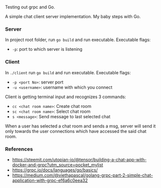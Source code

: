 Testing out grpc and Go.

A simple chat client server implementation. My baby steps with Go.

### Server

In project root folder, run `go build` and run executable.
Executable flags:
- `-p`: port to which server is listening

### Client

In `./client` run `go build` and run executable.
Executable flags:
- `-p <port No>`: server port
- `-u <username>`: username with which you connect

Client is getting terminal input and recognizes 3 commands:
- `cc <chat room name>`: Create chat room
- `sc <chat room name>`: Select chat room
- `s <message>`: Send message to last selected chat

When a user has selected a chat room and sends a msg, server will send it only towards the user connections which have accessed the said chat room.

### References

- https://steemit.com/utopian-io/@tensor/building-a-chat-app-with-docker-and-grpc?utm_source=pocket_mylist
- https://grpc.io/docs/languages/go/basics/
- https://medium.com/@viethapascal/golang-grpc-part-2-simple-chat-application-with-grpc-ef6a6c0eea32